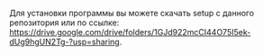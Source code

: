 Для установки программы вы можете скачать setup с данного репозитория или по ссылке: https://drive.google.com/drive/folders/1GJd922mcCI44O75I5ek-dUg9hgUN2Tg-?usp=sharing.
